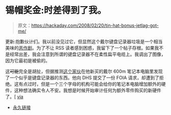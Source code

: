 # 锡帽奖金:时差得到了我。

> 原文：<https://hackaday.com/2008/02/20/tin-hat-bonus-jetlag-got-me/>

更新:抱歉伙计们。我以前没见过它，但显然这个戴尔键盘记录器垃圾是一个相当美味的[恶作剧](http://www.snopes.com/computer/internet/dellbug.asp)。为了不让 RSS 读者感到困惑，我留下了一个帖子存根。如果我不是经常出差，我会注意到所谓的键盘记录器不在柔性扁平电缆上。我调出了图像，因为它最初是被偷的。

这~~可能~~完全是胡扯，但据推测[这个家伙](http://virus.org.ua/unix/keylog/klog.htm)在他新买的戴尔 600m 笔记本电脑里发现了一个似乎是键盘记录器的东西。他向 DHS 提交了一份 FOIA 请求，却遭到了拒绝。这有点过时，但是一个三个字母的机构可能会给你的笔记本电脑增加额外的硬件，这种想法确实令人不安。我想是时候开始审计任何为额外零件购买的新硬件了。[ [via](http://www.hacknmod.com/displayMOD.php?hack=1017)

*   [永久链接](http://www.snopes.com/computer/internet/dellbug.asp)